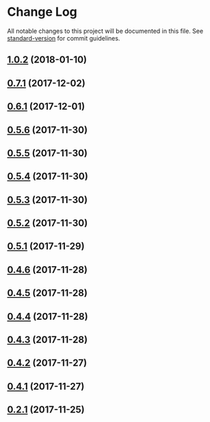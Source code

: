 # Change Log

All notable changes to this project will be documented in this file. See [standard-version](https://github.com/conventional-changelog/standard-version) for commit guidelines.

<a name="1.0.2"></a>
## [1.0.2](https://github.com/phodal/adr/compare/v1.0.0...v1.0.2) (2018-01-10)



<a name="0.7.1"></a>
## [0.7.1](https://github.com/phodal/adr/compare/v0.7.0...v0.7.1) (2017-12-02)



<a name="0.6.1"></a>
## [0.6.1](https://github.com/phodal/adr/compare/v0.5.6...v0.6.1) (2017-12-01)



<a name="0.5.6"></a>
## [0.5.6](https://github.com/phodal/adr/compare/v0.5.5...v0.5.6) (2017-11-30)



<a name="0.5.5"></a>
## [0.5.5](https://github.com/phodal/adr/compare/v0.5.4...v0.5.5) (2017-11-30)



<a name="0.5.4"></a>
## [0.5.4](https://github.com/phodal/adr/compare/v0.5.3...v0.5.4) (2017-11-30)



<a name="0.5.3"></a>
## [0.5.3](https://github.com/phodal/adr/compare/v0.5.2...v0.5.3) (2017-11-30)



<a name="0.5.2"></a>
## [0.5.2](https://github.com/phodal/adr/compare/v0.5.1...v0.5.2) (2017-11-30)



<a name="0.5.1"></a>
## [0.5.1](https://github.com/phodal/adr/compare/v0.5.0...v0.5.1) (2017-11-29)



<a name="0.4.6"></a>
## [0.4.6](https://github.com/phodal/adr/compare/v0.4.5...v0.4.6) (2017-11-28)



<a name="0.4.5"></a>
## [0.4.5](https://github.com/phodal/adr/compare/v0.4.4...v0.4.5) (2017-11-28)



<a name="0.4.4"></a>
## [0.4.4](https://github.com/phodal/adr/compare/v0.4.3...v0.4.4) (2017-11-28)



<a name="0.4.3"></a>
## [0.4.3](https://github.com/phodal/adr/compare/v0.4.2...v0.4.3) (2017-11-28)



<a name="0.4.2"></a>
## [0.4.2](https://github.com/phodal/adr/compare/v0.4.0...v0.4.2) (2017-11-27)



<a name="0.4.1"></a>
## [0.4.1](https://github.com/phodal/adr/compare/v0.4.0...v0.4.1) (2017-11-27)



<a name="0.2.1"></a>
## [0.2.1](https://github.com/phodal/adr/compare/v0.2.0...v0.2.1) (2017-11-25)
